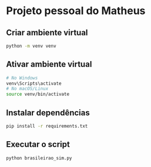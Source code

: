 # Projeto pessoal do Matheus

## Criar ambiente virtual
```bash
python -m venv venv
```

## Ativar ambiente virtual
```bash
# No Windows
venv\Scripts\activate
# No macOS/Linux
source venv/bin/activate
```

## Instalar dependências
```bash
pip install -r requirements.txt
```

## Executar o script
```bash
python brasileirao_sim.py
```
